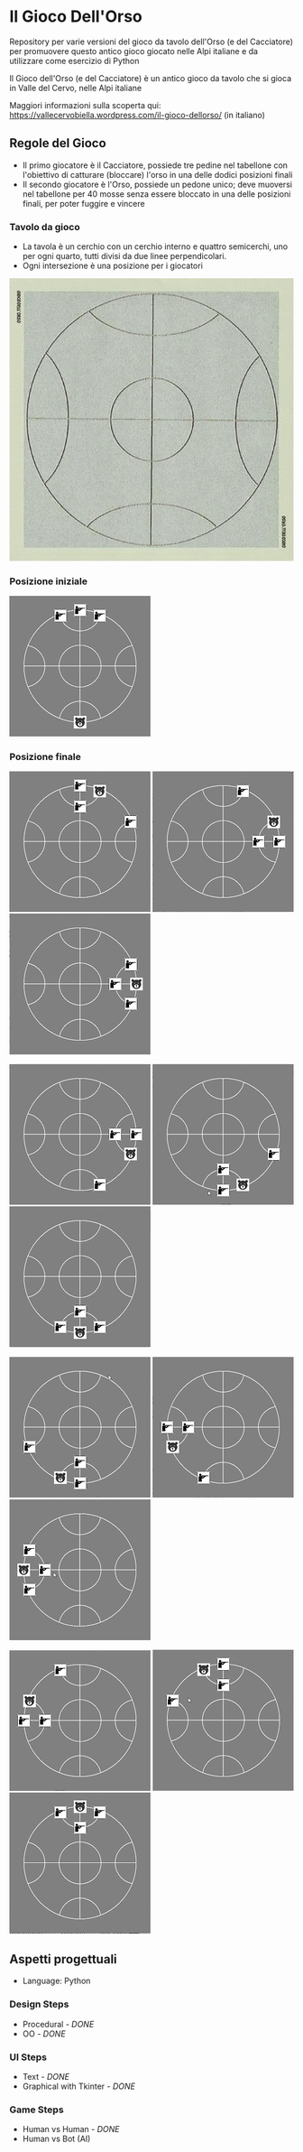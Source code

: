 # Il Gioco Dell'Orso
Repository per varie versioni del gioco da tavolo dell'Orso (e del Cacciatore) per promuovere questo antico gioco giocato nelle Alpi italiane e da utilizzare come esercizio di Python



Il Gioco dell'Orso (e del Cacciatore) è un antico gioco da tavolo che si gioca in Valle del Cervo, nelle Alpi italiane

Maggiori informazioni sulla scoperta qui:
https://vallecervobiella.wordpress.com/il-gioco-dellorso/
 (in italiano)



## Regole del Gioco

* Il primo giocatore è il Cacciatore, possiede tre pedine nel tabellone con l'obiettivo di catturare (bloccare) l'orso in una delle dodici posizioni finali
* Il secondo giocatore è l'Orso, possiede un pedone unico; deve muoversi nel tabellone per 40 mosse senza essere bloccato in una delle posizioni finali, per poter fuggire e vincere



### Tavolo da gioco

* La tavola è un cerchio con un cerchio interno e quattro semicerchi, uno per ogni quarto, tutti divisi da due linee perpendicolari.
* Ogni intersezione è una posizione per i giocatori

![Board](img/BearBoard.jpg)



### Posizione iniziale

![Start](img/Start.png)



### Posizione finale

![1](img/Final01.png) ![2](img/Final02.png) ![3](img/Final03.png)

![4](img/Final04.png) ![5](img/Final05.png) ![6](img/Final06.png)

![7](img/Final07.png) ![8](img/Final08.png) ![9](img/Final09.png)

![10](img/Final10.png) ![11](img/Final11.png) ![12](img/Final12.png)



## Aspetti progettuali ##

* Language: Python

### Design Steps

* Procedural _- DONE_
* OO _- DONE_

### UI Steps ###

* Text _- DONE_
* Graphical with Tkinter _- DONE_

### Game Steps ###

* Human vs Human _- DONE_
* Human vs Bot (AI)


